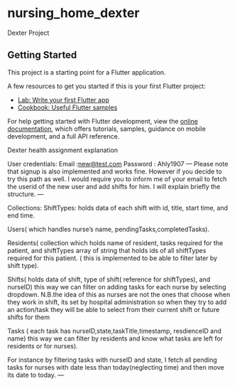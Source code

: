 # nursing_home_dexter

Dexter Project

## Getting Started

This project is a starting point for a Flutter application.

A few resources to get you started if this is your first Flutter project:

- [Lab: Write your first Flutter app](https://docs.flutter.dev/get-started/codelab)
- [Cookbook: Useful Flutter samples](https://docs.flutter.dev/cookbook)

For help getting started with Flutter development, view the
[online documentation](https://docs.flutter.dev/), which offers tutorials,
samples, guidance on mobile development, and a full API reference.


Dexter health assignment explanation

User credentials:
Email :new@test.com
Password : Ahly1907
—
Please note that signup is also implemented and works fine. However if  you decide to try this path as well.
I would require you to inform me of your email to fetch the userid of the new user and add shifts for him.
I will explain briefly the structure.
—

Collections:
ShiftTypes: holds data of each shift with id, title, start time, and end time.

Users( which handles nurse’s name, pendingTasks,completedTasks).

Residents( collection which holds name of resident, tasks required for the patient, and shiftTypes array of string that holds ids of all shiftTypes required for this patient. ( this is implemented to be able to filter later by shift type).

Shifts( holds data of shift, type of shift( reference for shiftTypes), and nurseID) this way we can filter on adding tasks for each nurse by selecting dropdown. N.B.the idea of this as nurses are not the ones that choose when they work in shift, its set by hospital administration so when they try to add an action/task they will be able to select from their current shift or future shifts for them

Tasks ( each task has nurseID,state,taskTitle,timestamp, resdienceID and name) this way we can filter by residents and know what tasks are left for residents or for nurses).


For instance by filtering tasks with nurseID and state, I fetch all pending tasks for nurses with date less than today(neglecting time) and then move its date to today.
—


